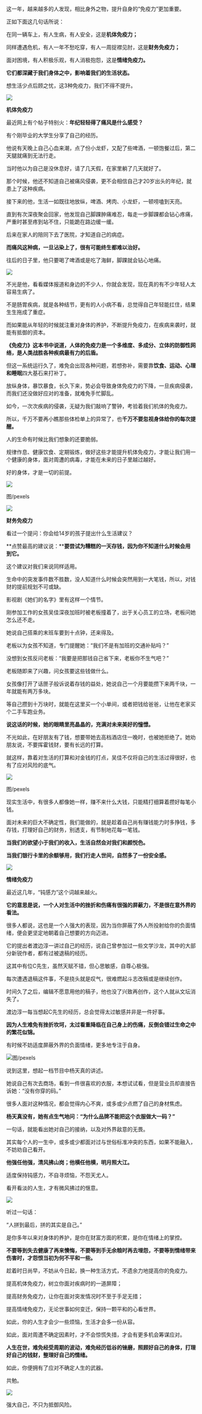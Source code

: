 
这一年，越来越多的人发现，相比身外之物，提升自身的“免疫力”更加重要。

正如下面这几句话所说：

在同一辆车上，有人生病，有人安全，这是**机体免疫力；**

同样遭遇危机，有人一年不愁吃穿，有人一周捉襟见肘，这是**财务免疫力；**

面对困境，有人积极乐观，有人消极抱怨，这是**情绪免疫力。**

**它们都深藏于我们身体之中，影响着我们的生活状态。**

想生活少点后顾之忧，这3种免疫力，我们不得不提升。

  

  

![](https://mmbiz.qpic.cn/mmbiz_jpg/YFQe3wS7BliasfG3VgbdR42icqChKR6lH8ThxWN7Q1OuFv41MibKjChpmoLjgwWkZ2x6X9e6FAy7uEBfh58GD4jwg/640?wx_fmt=jpeg)

**机体免疫力**

最近网上有个帖子特别火：**年纪轻轻得了痛风是什么感受？**

有个刚毕业的大学生分享了自己的经历。

他说有天晚上自己心血来潮，点了份小龙虾，又配了些啤酒，一顿饱餐过后，第二天腿就痛到无法行走。

当时他以为自己是没休息好，请了几天假，在家里躺了几天就好了。

那个时候，他还不知道自己被痛风侵袭，更不会相信自己才20岁出头的年纪，就患上了这种疾病。

接下来的他，生活一如既往地放纵，啤酒、烤肉、小龙虾，一顿唠嗑到天亮。

直到有次深夜聚会回家，他发现自己脚踝肿痛难忍，每走一步脚踝都会钻心疼痛，严重时甚至疼到站不住，只能跪在路边缓一缓。

后来在家人的陪同下去了医院，才知道自己的病症。

**而痛风这种病，一旦沾染上了，很有可能终生都难以治好。**

往后的日子里，他只要喝了啤酒或是吃了海鲜，脚踝就会钻心地痛。

  

![](https://mmbiz.qpic.cn/mmbiz_jpg/YFQe3wS7BliasfG3VgbdR42icqChKR6lH87ykAegLib7xTDophEfl2OqLuuExRUHQd4MJiby8xTdgwNf1iceldXHsmw/640?wx_fmt=jpeg)

  
不光是他，看看媒体报道和身边的不少人，你就会发现，现在真的有不少年轻人太容易生病了。

不是肠胃疾病，就是各种结节，更有的人小病不看，总觉得自己年轻能扛住，结果生生拖成了重症。

而如果能从年轻的时候就注重对身体的养护，不断提升免疫力，在疾病来袭时，就能有抵御的资本。

**《免疫力》这本书中说道，人体的免疫力是一个多维度、多成分、立体的防御性网络，是人类战胜各种疾病最有力的后盾。**

但这一系统运行久了，难免会出现各种问题，若想弥补，需要靠**饮食、运动、心理和睡眠**四大基石来打补丁。

放纵身体，暴饮暴食，长久下来，势必会导致身体免疫力的下降，一旦疾病侵袭，而我们还没做好应对的准备，就难免手忙脚乱。

如今，一次次疾病的侵袭，无疑为我们敲响了警钟，考验着我们机体的免疫力。

所以，千万不要再小瞧那些体检单上的异常了，也**千万不要忽视身体给你的每次提醒。**

人的生命有时候比我们想象的还要脆弱。

规律作息、健康饮食、定期锻炼，做好这些才能提升机体免疫力，才能让我们用一个健康的身体，面对周遭的病毒，才能在未来的日子里越过越好。

好的身体，才是一切的前提。

![](https://mmbiz.qpic.cn/mmbiz_jpg/YFQe3wS7BliasfG3VgbdR42icqChKR6lH8XH4aR62TwHuMvsR9mn9rMcicciaeV8LCVL4oxjmU9XENUTibVRqy70k0w/640?wx_fmt=jpeg)

图/pexels

  

  

![](https://mmbiz.qpic.cn/mmbiz_jpg/YFQe3wS7BliasfG3VgbdR42icqChKR6lH8CVz49QWx2GwmMJJoI0z22pWj6RmODnkIv30YZvEfQbxWDaT4qes1Rg/640?wx_fmt=jpeg)

**财务免疫力**

看过一个提问：你会给14岁的孩子提出什么生活建议？

**点赞最高的建议说：****要尝试为糟糕的一天存钱，因为你不知道什么时候会用到它。**

这个建议对我们来说同样适用。

生命中的突发事件数不胜数，没人知道什么时候会突然用到一大笔钱，所以，对钱财的提前规划不可或缺。

影视剧《她们的名字》里有这样一个情节。

刚参加工作的女孩吴佳深夜加班时被老板撞着了，出于关心员工的立场，老板问她怎么还不走。

她说自己搭乘的末班车要到十点钟，还来得及。

老板以为女孩不知道，专门提醒她：“我们不是有加班的交通补贴吗？”

没想到女孩反问老板：“我要是把那钱自己省下来，老板你不生气吧？”

老板随即来了兴趣，问女孩要这些钱做什么。

女孩像打开了话匣子般诉说着存钱的益处，她说自己一个月要能攒下来两千块，一年就能有两万多块。

等自己攒到十万块时，就能在这里买一个小单间，或者把钱给爸爸，让他在老家买个二手车跑业务。

**说这话的时候，她的眼睛里亮晶晶的，充满对未来美好的憧憬。**

不光如此，在好朋友有了钱，想要带她去高档酒店住一晚时，也被她拒绝了。她劝朋友说，不要挥霍钱财，要有长远的打算。

就这样，靠着对生活的打算和对金钱的打点，吴佳不仅将自己的生活过得很好，也有了应对风险的底气。

![](https://mmbiz.qpic.cn/mmbiz_jpg/YFQe3wS7BliasfG3VgbdR42icqChKR6lH8XrWIMUAGSlgLyl6dN9DVWxaFh18hAHVAx7J7icvVTPXcB6HInH4jBQQ/640?wx_fmt=jpeg)

图/pexels

现实生活中，有很多人都像她一样，赚不来什么大钱，只能精打细算着攒好每笔小钱。

面对未来的巨大不确定性，我们能做的，就是趁着自己尚有赚钱能力时多挣钱，多存钱，打理好自己的财务，别透支，有节制地花每一笔钱。

**当我们的欲望小于我们的收入，生活自然会对我们和颜悦色。**

**当我们银行卡里的余额够用，我们行走人世间，自然多了一份安全感。**

  

![](https://mmbiz.qpic.cn/mmbiz_jpg/YFQe3wS7BliasfG3VgbdR42icqChKR6lH8K2A4LhIldpZGEEJvGE1bC3HaffehCzQ3cWRFwaPeQib1MT0pYoFz1WQ/640?wx_fmt=jpeg)

**情绪免疫力**

最近这几年，“钝感力”这个词越来越火。

**它的意思是说，一个人对生活中的挫折和伤痛有很强的屏蔽力，不是很在意外界的看法。**

很多人都说，这也是一个人强大的表现，因为当你屏蔽了外人所投射给你的负面情绪，便会更坚定地朝着自己想要的方向迈进。

它的提出者渡边淳一讲过自己的经历，说自己曾参加过一些文学沙龙，其中的大部分新锐作者，都有过被退稿的经历。

这其中有位C先生，虽然天赋不错，但心思敏感，自尊心极强。

每次遭遇退稿这件事，不是挠头就是叹气，很难燃起斗志改稿或是继续创作。

时间久了之后，编辑不愿意用他的稿子，他也没了兴致再创作，这个人就从文坛消失了。

渡边淳一每当想起C先生的经历，总会觉得太过敏感并非是一件好事。

**因为人生难免有挫折坎坷，太过看重降临在自己身上的伤痛，反倒会错过生命之中的繁花似锦。**

有时候不妨适度屏蔽外界的负面情绪，更多地专注于自身。

![](https://mmbiz.qpic.cn/mmbiz_jpg/YFQe3wS7BliasfG3VgbdR42icqChKR6lH8f94MkIQQfzE6jZVdD1ib6TXzXQdQicKGrUym6av6dvOgDHEms2b5pM4g/640?wx_fmt=jpeg)图/pexels

说到这里，想起一档节目中杨天真的讲述。

她说自己有次去商场，看到一件很喜欢的衣服，本想试试看，但是营业员却直接告诉她：“没有你穿的码。”

很多人面对这种情况，都会觉得内心不爽，或多或少点燃了自己的身材焦虑。

**杨天真没有，她有点生气地问：“为什么品牌不能把这个衣服做大一码？”**

一句话，就能看出她对自己的接纳，以及对外界敌意的无畏。

其实每个人的一生中，或多或少都面对过与世俗标准冲突的东西，如果不能融入，不妨劝自己看开。

**他强任他强，清风拂山岗；他横任他横，明月照大江。**

适度保持钝感力，不自寻烦恼，不怨天尤人。

看开看淡的人生，才有微风拂过的惬意。

  

  

![](https://mmbiz.qpic.cn/mmbiz_jpg/YFQe3wS7BliasfG3VgbdR42icqChKR6lH8kbaGZ3mv20IibBMfwibuPb1N8cEGLrE7fUdibrsNLUJmiaOc6cySd6oC0g/640?wx_fmt=jpeg)

  

听过一句话：

“人拼到最后，拼的其实是自己。”

是你多年以来对身体的养护，是你在财富方面的积累，是你在情绪上的掌控。

**不要等到失去健康了再来懊悔，不要等到手无余粮时再去埋怨，不要等到情绪带来伤害时，才怨恨当初为何不平和一些。**

趁着时日尚早，不妨从今日起，换一种生活方式，不遗余力地提高你的免疫力。

提高机体免疫力，树立你面对疾病时的一道屏障；

提高财务免疫力，让你在面对突发情况时不至于手足无措；

提高情绪免疫力，无论世事如何变迁，保持一颗平和的心看世界。

如此，你的人生才会少一些烦恼，生活才会多一份从容。

如此，面对周遭不确定因素时，才不会惊慌失措，才会有更多机会筹谋应对。

**人生在世，难免经受周期的波动，难免经历低谷的锉磨，照顾好自己的身体，打理好自己的钱财，整理好自己的情绪。**

如此，你便拥有了应对不确定人生的武器。

共勉。

![](https://mmbiz.qpic.cn/mmbiz_png/YFQe3wS7BliasfG3VgbdR42icqChKR6lH8MSsCHiaT3sibYUYPIjCyQkOy9z9HW8xutXHlOgOPlX4frNb61LojR2OQ/640?wx_fmt=png)

强大自己，不只为抵御风险。  